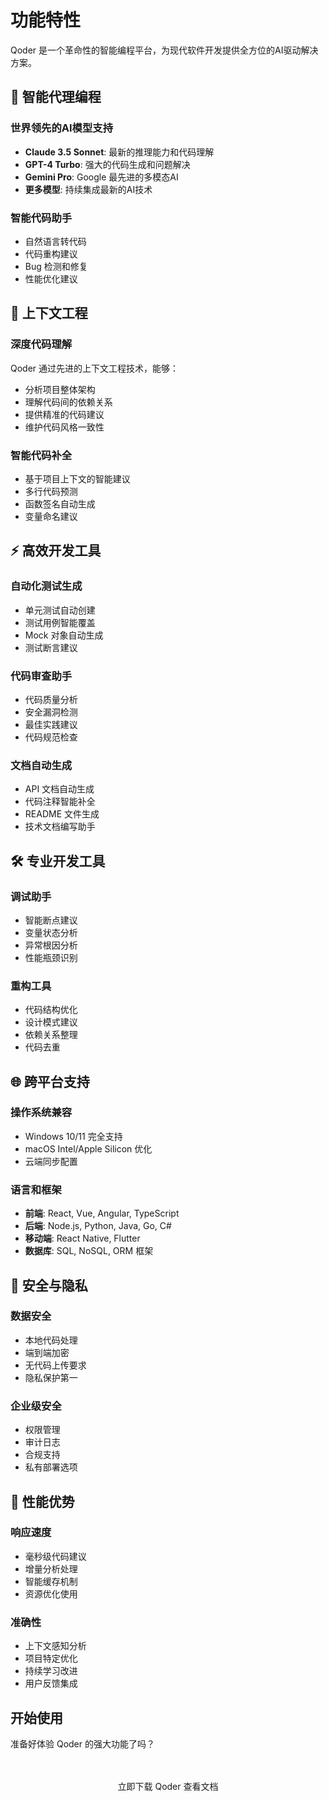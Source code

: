 # 功能特性

Qoder 是一个革命性的智能编程平台，为现代软件开发提供全方位的AI驱动解决方案。

## 🤖 智能代理编程

### 世界领先的AI模型支持
- **Claude 3.5 Sonnet**: 最新的推理能力和代码理解
- **GPT-4 Turbo**: 强大的代码生成和问题解决
- **Gemini Pro**: Google 最先进的多模态AI
- **更多模型**: 持续集成最新的AI技术

### 智能代码助手
- 自然语言转代码
- 代码重构建议
- Bug 检测和修复
- 性能优化建议

## 🧠 上下文工程

### 深度代码理解
Qoder 通过先进的上下文工程技术，能够：
- 分析项目整体架构
- 理解代码间的依赖关系
- 提供精准的代码建议
- 维护代码风格一致性

### 智能代码补全
- 基于项目上下文的智能建议
- 多行代码预测
- 函数签名自动生成
- 变量命名建议

## ⚡ 高效开发工具

### 自动化测试生成
- 单元测试自动创建
- 测试用例智能覆盖
- Mock 对象自动生成
- 测试断言建议

### 代码审查助手
- 代码质量分析
- 安全漏洞检测
- 最佳实践建议
- 代码规范检查

### 文档自动生成
- API 文档自动生成
- 代码注释智能补全
- README 文件生成
- 技术文档编写助手

## 🛠️ 专业开发工具

### 调试助手
- 智能断点建议
- 变量状态分析
- 异常根因分析
- 性能瓶颈识别

### 重构工具
- 代码结构优化
- 设计模式建议
- 依赖关系整理
- 代码去重

## 🌐 跨平台支持

### 操作系统兼容
- Windows 10/11 完全支持
- macOS Intel/Apple Silicon 优化
- 云端同步配置

### 语言和框架
- **前端**: React, Vue, Angular, TypeScript
- **后端**: Node.js, Python, Java, Go, C#
- **移动端**: React Native, Flutter
- **数据库**: SQL, NoSQL, ORM 框架

## 🔐 安全与隐私

### 数据安全
- 本地代码处理
- 端到端加密
- 无代码上传要求
- 隐私保护第一

### 企业级安全
- 权限管理
- 审计日志
- 合规支持
- 私有部署选项

## 🚀 性能优势

### 响应速度
- 毫秒级代码建议
- 增量分析处理
- 智能缓存机制
- 资源优化使用

### 准确性
- 上下文感知分析
- 项目特定优化
- 持续学习改进
- 用户反馈集成

## 开始使用

准备好体验 Qoder 的强大功能了吗？

<div style="text-align: center; margin: 3rem 0;">
  <el-button type="primary" size="large" @click="$router.push('/download')">
    立即下载 Qoder
  </el-button>
  <el-button size="large" @click="$router.push('/docs/')">
    查看文档
  </el-button>
</div>